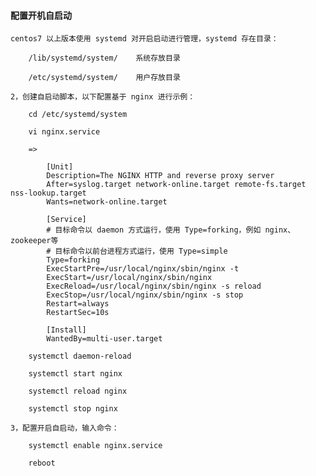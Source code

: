 
#### 配置开机自启动

    centos7 以上版本使用 systemd 对开启启动进行管理，systemd 存在目录：

        /lib/systemd/system/    系统存放目录

        /etc/systemd/system/    用户存放目录

    2，创建自启动脚本，以下配置基于 nginx 进行示例：

        cd /etc/systemd/system

        vi nginx.service

        =>

            [Unit]
            Description=The NGINX HTTP and reverse proxy server
            After=syslog.target network-online.target remote-fs.target nss-lookup.target
            Wants=network-online.target

            [Service]
            # 目标命令以 daemon 方式运行，使用 Type=forking，例如 nginx、zookeeper等
            # 目标命令以前台进程方式运行，使用 Type=simple
            Type=forking
            ExecStartPre=/usr/local/nginx/sbin/nginx -t
            ExecStart=/usr/local/nginx/sbin/nginx
            ExecReload=/usr/local/nginx/sbin/nginx -s reload
            ExecStop=/usr/local/nginx/sbin/nginx -s stop
            Restart=always
            RestartSec=10s

            [Install]
            WantedBy=multi-user.target

        systemctl daemon-reload

        systemctl start nginx

        systemctl reload nginx

        systemctl stop nginx

    3，配置开启自启动，输入命令：

        systemctl enable nginx.service

        reboot
